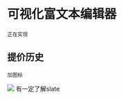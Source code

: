 # 可视化富文本编辑器
    正在实现
## 提价历史
    加图标
![](https://gitee.com/tron_century_0/picture-warehouse/raw/master/img/20211125135758.png)
    有一定了解slate
